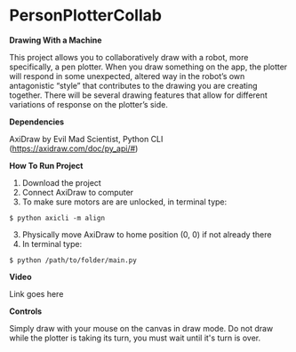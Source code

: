 # PersonPlotterCollab

**Drawing With a Machine**

This project allows you to collaboratively draw with a robot, more specifically, a pen plotter. When you draw something on the app, the plotter will respond in some unexpected, altered way in the robot’s own antagonistic “style” that contributes to the drawing you are creating together. There will be several drawing features that allow for different variations of response on the plotter’s side.

**Dependencies**

AxiDraw by Evil Mad Scientist, Python CLI (https://axidraw.com/doc/py_api/#)

**How To Run Project**

1. Download the project
2. Connect AxiDraw to computer
3. To make sure motors are are unlocked, in terminal type:
```
$ python axicli -m align
```
3. Physically move AxiDraw to home position (0, 0) if not already there
4. In terminal type:
```
$ python /path/to/folder/main.py
```
**Video**

Link goes here

**Controls**

Simply draw with your mouse on the canvas in draw mode. 
Do not draw while the plotter is taking its turn, you must wait until it's turn is over.



